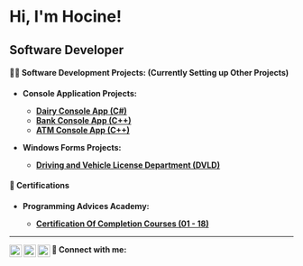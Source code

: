 <h1>Hi, I'm Hocine!</h1>
<h2>Software Developer</h2>

<h4>👨‍💻 Software Development Projects: (Currently Setting up Other Projects)<h4>

- Console Application Projects:
  - [Dairy Console App (C#)](https://github.com/Hocine-Bec/Dairy-Console-App.git)
  - [Bank Console App (C++)](https://github.com/Hocine-Bec/Bank-Console-App)
  - [ATM Console App (C++)](https://github.com/Hocine-Bec/ATM-Console-App.git)

- Windows Forms Projects:
  - [Driving and Vehicle License Department (DVLD)](https://github.com/Hocine-Bec/DVLD-Project.git)

<h4> 📃 Certifications <h4>
  
  - Programming Advices Academy:
    
      - [Certification Of Completion Courses (01 - 18)](https://drive.google.com/drive/folders/1tCA23Bnw2qTY_DLOkfkwsbprd_dRO2MW?usp=sharing)

  

<hr>

🤳 Connect with me:
[<img align="left" alt="Hocine Bechebil | LinkedIn" width="22px" src="https://cdn.jsdelivr.net/npm/simple-icons@v3/icons/linkedin.svg" />][linkedin]
[<img align="left" alt="Hocine Bechebil | WhatsApp" width="22px" src="https://cdn.jsdelivr.net/npm/simple-icons@v3/icons/whatsapp.svg" />][whatsapp]
[<img align="left" alt="Hocine Bechebil | Email" width="22px" src="https://cdn.jsdelivr.net/npm/simple-icons@v3/icons/gmail.svg" />][email]

[linkedin]: https://www.linkedin.com/in/hocine-bechebil
[whatsapp]: https://wa.me/+213770993463
[email]: mailto:Bechebil.Houcin@gmail.com

<!--
**Hocine-Bec/Hocine-Bec** is a ✨ _special_ ✨ repository because its `README.md` (this file) appears on your GitHub profile.

Here are some ideas to get you started:

- 🔭 I’m currently working on ...
- 🌱 I’m currently learning ...
- 👯 I’m looking to collaborate on ...
- 🤔 I’m looking for help with ...
- 💬 Ask me about ...
- 📫 How to reach me: ...
- 😄 Pronouns: ...
- ⚡ Fun fact: ...
-->
